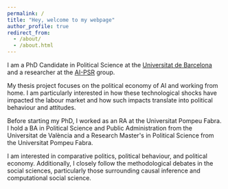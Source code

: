 ```yaml
---
permalink: /
title: "Hey, welcome to my webpage"
author_profile: true
redirect_from: 
  - /about/
  - /about.html
---
```


I am a PhD Candidate in Political Science at the [Universitat de Barcelona](https://web.ub.edu/es/inicio) and a researcher at the [AI-PSR](http://aipsr.net/) group.

My thesis project focuses on the political economy of AI and working from home. I am particularly interested in how these technological shocks have impacted the labour market and how such impacts translate into political behaviour and attitudes.

Before starting my PhD, I worked as an RA at the Universitat Pompeu Fabra. I hold a BA in Political Science and Public Administration from the Universitat de València and a Research Master's in Political Science from the Universitat Pompeu Fabra.

I am interested in comparative politics, political behaviour, and political economy. Additionally, I closely follow the methodological debates in the social sciences, particularly those surrounding causal inference and computational social science.

